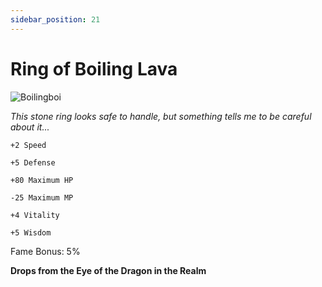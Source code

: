 ```yaml
---
sidebar_position: 21
---
```


# Ring of Boiling Lava

![Boilingboi](http://i.imgur.com/EOyAl7U.png)

<i>This stone ring looks safe to handle, but something tells me to be careful about it...</i>

    +2 Speed
    
    +5 Defense
    
    +80 Maximum HP
    
    -25 Maximum MP
    
    +4 Vitality
    
    +5 Wisdom
    
Fame Bonus: 5%

**Drops from the Eye of the Dragon in the Realm**
